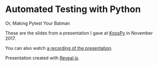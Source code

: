 # Automated Testing with Python

Or, Making Pytest Your Batman

These are the slides from a presentation I gave at [KnoxPy](http://knoxpy.org/) in November 2017.

You can also watch [a recording of the presentation](https://www.youtube.com/watch?v=WzY_YZCIVg4).

Presentation created with [Reveal.js](https://github.com/hakimel/reveal.js#markup).
